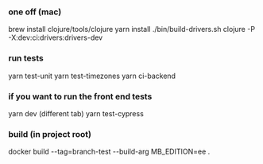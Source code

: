 
### one off (mac)
brew install clojure/tools/clojure
yarn install
./bin/build-drivers.sh
clojure -P -X:dev:ci:drivers:drivers-dev

### run tests
yarn test-unit
yarn test-timezones
yarn ci-backend

### if you want to run the front end tests
yarn dev (different tab)
yarn test-cypress

### build (in project root)
docker build --tag=branch-test --build-arg MB_EDITION=ee .

